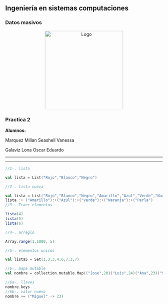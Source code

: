 ## Ingeniería en sistemas computaciones

### Datos masivos

<p align="center">
    <img alt="Logo" src="https://www.tijuana.tecnm.mx/wp-content/themes/tecnm/images/logo_TECT.png" width=250 height=250>
</p>



### Practica 2

**Alumnos:** 

Marquez Millan Seashell Vanessa 

Galaviz Lona Oscar Eduardo






---


***

``` scala
//1-. lista 

val lista = List("Rojo","Blanco","Negro")

//2-. lista nueva

val lista = List("Rojo","Blanco","Negro","Amarillo","Azul","Verde","Naranja","Perla")
lista :+ ("Amarillo"):+("Azul"):+("Verde"):+("Naranja"):+("Perla")
//3-. Traer elementos

lista(4)
lista(5)
lista(6)

//4-. arreglo

Array.range(1,1000, 5)

//5-. elementos unicos

val lista5 = Set(1,3,3,4,6,7,3,7)

//6-. mapa mutable
val nombre = collection.mutable.Map(("Jose",20)("Luis",24)("Ana",23)("Susana",27))

//6a-. llaves
nombre.keys
//6b-. valor nuevo
nombre += ("Miguel" -> 23)

```

